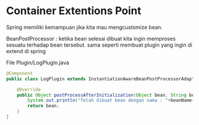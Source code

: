 # Container Extentions Point

Spring memiliki kemampuan jika kita mau mengcustomize bean.

BeanPostProcessor : ketika bean selesai dibuat kita ingin memproses sesuatu terhadap bean tersebut.
sama seperti membuat plugin yang ingin di extend di spring 

File Plugin/LogPlugin.java
```java
@Component
public class LogPlugin extends InstantiationAwareBeanPostProcessorAdapter {

    @Override
    public Object postProcessAfterInitialization(Object bean, String beanName) throws BeansException {
        System.out.println("Telah dibuat bean dengan nama : "+beanName+" dengan type : "+bean.getClass().getName());
        return bean;
    }
}
```